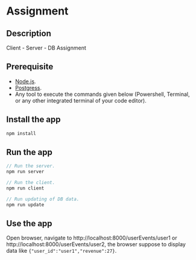 # Assignment

## Description
Client - Server - DB Assignment

## Prerequisite
- [Node.js](https://nodejs.org/en/download/).
- [Postgress](https://www.postgresql.org/download/).
- Any tool to execute the commands given below (Powershell, Terminal, or any other integrated terminal of your code editor).

## Install the app
```cmd
npm install
```

## Run the app
```js
// Run the server.
npm run server

// Run the client.
npm run client

// Run updating of DB data.
npm run update
```

## Use the app
Open browser, navigate to http://localhost:8000/userEvents/user1 or http://localhost:8000/userEvents/user2, the browser suppose to display data like `{"user_id":"user1","revenue":27}`.